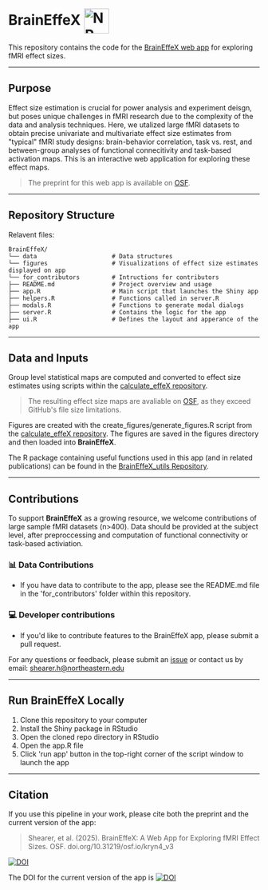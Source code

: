 # BrainEffeX <img src="www/nplogo.png" alt="NP Logo" style="width:50px; height:50px; vertical-align: middle;"/>
This repository contains the code for the [BrainEffeX web app](https://neuroprismlab.shinyapps.io/BrainEffeX/) for exploring fMRI effect sizes. 

---
## Purpose
Effect size estimation is crucial for power analysis and experiment deisgn, but poses unique challenges in fMRI research due to the complexity of the data and analysis techniques. Here, we utalized large fMRI datasets to obtain precise univariate and multivariate effect size estimates from "typical" fMRI study designs: brain-behavior correlation, task vs. rest, and between-group analyses of functional connecitivity and task-based activation maps. This is an interactive web application for exploring these effect maps. 
> The preprint for this web app is available on [OSF](https://osf.io/preprints/osf/kryn4_v3).

---
## Repository Structure
Relavent files:
```
BrainEffeX/                 
└── data                     # Data structures 
└── figures                  # Visualizations of effect size estimates displayed on app      
└── for_contributors         # Intructions for contributors             
├── README.md                # Project overview and usage
├── app.R                    # Main script that launches the Shiny app
├── helpers.R                # Functions called in server.R
├── modals.R                 # Functions to generate modal dialogs
├── server.R                 # Contains the logic for the app
├── ui.R                     # Defines the layout and apperance of the app
```

---
## Data and Inputs
Group level statistical maps are computed and converted to effect size estimates using scripts within the [calculate_effeX repository](https://github.com/neuroprismlab/calculate_effeX). 
> The resulting effect size maps are avaliable on [OSF](https://osf.io/cwnjd/files/osfstorage), as they exceed GitHub's file size limitations. 

Figures are created with the create_figures/generate_figures.R script from the [calculate_effeX repository](https://github.com/neuroprismlab/calculate_effeX). The figures are saved in the figures directory and then loaded into **BrainEffeX**.

The R package containing useful functions used in this app (and in related publications) can be found in the [BrainEffeX_utils Repository](https://github.com/neuroprismlab/BrainEffeX_utils).

---
## Contributions
To support **BrainEffeX** as a growing resource, we welcome contributions of large sample fMRI datasets (n>400). Data should be provided at the subject level, after preproccessing and computation of functional connectivity or task-based activiation. 

### 📊 Data Contributions
- If you have data to contribute to the app, please see the README.md file in the 'for_contributors' folder within this repository. 

### 💻 Developer contributions
- If you'd like to contribute features to the BrainEffeX app, please submit a pull request.

For any questions or feedback, please submit an [issue](https://github.com/neuroprismlab/BrainEffeX/issues) or contact us by email: shearer.h@northeastern.edu

---
## Run BrainEffeX Locally
1. Clone this repository to your computer
2. Install the Shiny package in RStudio
3. Open the cloned repo directory in RStudio
4. Open the app.R file
5. Click 'run app' button in the top-right corner of the script window to launch the app

---
## Citation
If you use this pipeline in your work, please cite both the preprint and the current version of the app:

>Shearer, et al. (2025). BrainEffeX: A Web App for Exploring fMRI Effect Sizes. OSF. doi.org/10.31219/osf.io/kryn4_v3

[![DOI](https://img.shields.io/badge/DOI-10.31219/osf.io/kryn4.v3-blue.svg)](https://doi.org/10.31219/osf.io/kryn4_v3)

The DOI for the current version of the app is [![DOI](https://zenodo.org/badge/739537293.svg)](https://doi.org/10.5281/zenodo.16882652)
